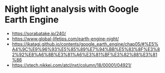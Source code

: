 # Night light analysis with Google Earth Engine

- https://sorabatake.jp/240/
- https://www.global-lifetips.com/earth-engine-night/
- https://jkatagi.github.io/contents/google_earth_engine/chap05/#%E5%A4%9C%E9%96%93%E5%85%89%E7%94%BB%E5%83%8F%E3%82%92%E8%A6%8B%E3%81%A6%E3%81%BF%E3%82%88%E3%81%86
- https://xtech.nikkei.com/atcl/nxt/column/18/00001/04921/